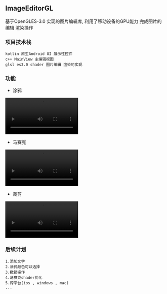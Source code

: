 ## ImageEditorGL
基于OpenGLES-3.0 实现的图片编辑库, 利用了移动设备的GPU能力 完成图片的编辑 渲染操作

### 项目技术栈
    kotlin 原生Android UI 展示性控件
    c++ MainView 主编辑视图
    glsl es3.0 shader 图片编辑 渲染的实现

### 功能
- 涂鸦
<video id="video" controls="" width="230" >
      <source id="tuya_id" src="https://github.com/siwangqishiq/ImageEditorGL/blob/master/media/tuya.mp4" type="video/mp4">
</video>

- 马赛克
<video id="video" controls="" width="230" >
      <source id="mosaic_id" src="https://github.com/siwangqishiq/ImageEditorGL/blob/master/media/mosaic.mp4" type="video/mp4">
</video>

- 裁剪
<video id="video" controls="" width="230" >
      <source id="clip_id" src="https://github.com/siwangqishiq/ImageEditorGL/blob/master/media/clip.mp4" type="video/mp4">
</video>

### 后续计划
    1.添加文字
    2.涂鸦颜色可以选择
    3.撤销操作
    4.马赛克shader优化
    5.跨平台(ios , windows , mac)
    ...





